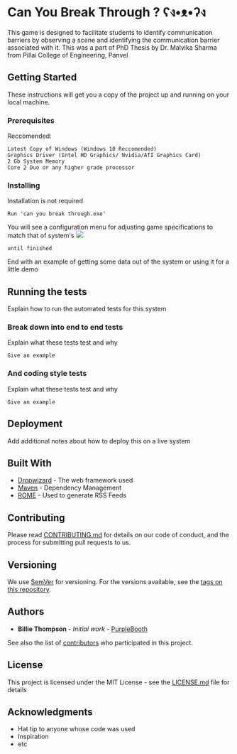 # Can You Break Through ? ʕง•ᴥ•ʔง

This game is designed to facilitate students to identify communication barriers by observing
a scene and identifying the communication barrier associated with it.
This was a part of PhD Thesis by Dr. Malvika Sharma from Pillai College of Engineering, Panvel

## Getting Started
 
These instructions will get you a copy of the project up and running on your local machine.

### Prerequisites

Reccomended:
```
Latest Copy of Windows (Windows 10 Reccomended)
Graphics Driver (Intel HD Graphics/ Nvidia/ATI Graphics Card)
2 Gb System Memory
Core 2 Duo or any higher grade processor
```

### Installing

Installation is not required


```
Run 'can you break through.exe'
```

You will see a configuration menu for adjusting game specifications 
to match that of system's
![](img/img.jpg)
```
until finished
```

End with an example of getting some data out of the system or using it for a little demo

## Running the tests

Explain how to run the automated tests for this system

### Break down into end to end tests

Explain what these tests test and why

```
Give an example
```

### And coding style tests

Explain what these tests test and why

```
Give an example
```

## Deployment

Add additional notes about how to deploy this on a live system

## Built With

* [Dropwizard](http://www.dropwizard.io/1.0.2/docs/) - The web framework used
* [Maven](https://maven.apache.org/) - Dependency Management
* [ROME](https://rometools.github.io/rome/) - Used to generate RSS Feeds

## Contributing

Please read [CONTRIBUTING.md](https://gist.github.com/PurpleBooth/b24679402957c63ec426) for details on our code of conduct, and the process for submitting pull requests to us.

## Versioning

We use [SemVer](http://semver.org/) for versioning. For the versions available, see the [tags on this repository](https://github.com/your/project/tags). 

## Authors

* **Billie Thompson** - *Initial work* - [PurpleBooth](https://github.com/PurpleBooth)

See also the list of [contributors](https://github.com/your/project/contributors) who participated in this project.

## License

This project is licensed under the MIT License - see the [LICENSE.md](LICENSE.md) file for details

## Acknowledgments

* Hat tip to anyone whose code was used
* Inspiration
* etc
